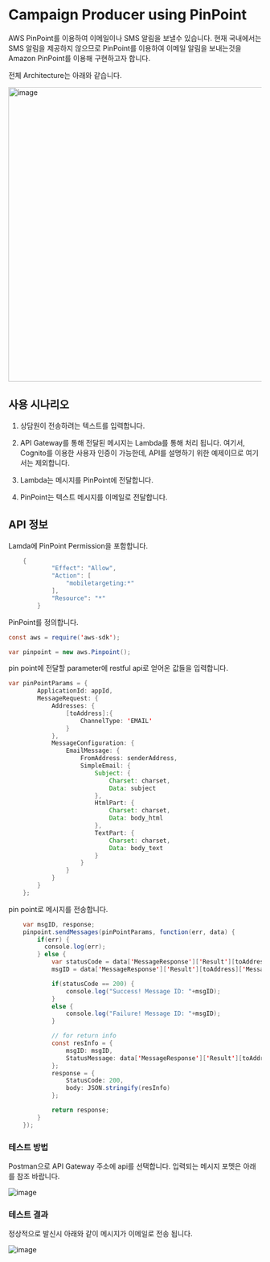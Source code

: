 # Campaign Producer using PinPoint

AWS PinPoint를 이용하여 이메일이나 SMS 알림을 보낼수 있습니다. 현재 국내에서는 SMS 알림을 제공하지 않으므로 PinPoint를 이용하여 이메일 알림을 보내는것을 Amazon PinPoint를 이용해 구현하고자 합니다. 

전체 Architecture는 아래와 같습니다. 

<img width="586" alt="image" src="https://user-images.githubusercontent.com/52392004/159288376-d42cc6c2-5dc4-4662-b205-f08b5ace8782.png">

## 사용 시나리오

1. 상담원이 전송하려는 텍스트를 입력합니다. 

2. API Gateway를 통해 전달된 메시지는 Lambda를 통해 처리 됩니다. 여기서, Cognito를 이용한 사용자 인증이 가능한데, API를 설명하기 위한 예제이므로 여기서는 제외합니다. 

3. Lambda는 메시지를 PinPoint에 전달합니다. 

4. PinPoint는 텍스트 메시지를 이메일로 전달합니다. 


## API 정보

Lamda에 PinPoint Permission을 포함합니다. 

```java
	{
            "Effect": "Allow",
            "Action": [
                "mobiletargeting:*"
            ],
            "Resource": "*"
        }
```


PinPoint를 정의합니다.

```java
const aws = require('aws-sdk');

var pinpoint = new aws.Pinpoint();
```

pin point에 전달할 parameter에 restful api로 얻어온 값들을 입력합니다. 

```java
var pinPointParams = {
        ApplicationId: appId,
        MessageRequest: {
            Addresses: {
                [toAddress]:{
                    ChannelType: 'EMAIL'
                }
            },
            MessageConfiguration: {
                EmailMessage: {
                    FromAddress: senderAddress,
                    SimpleEmail: {
                        Subject: {
                            Charset: charset,
                            Data: subject
                        },
                        HtmlPart: {
                            Charset: charset,
                            Data: body_html
                        },
                        TextPart: {
                            Charset: charset,
                            Data: body_text
                        }
                    }
                }
            }
        }
    };
```

pin point로 메시지를 전송합니다. 

```java
    var msgID, response;
    pinpoint.sendMessages(pinPointParams, function(err, data) {
        if(err) {
          console.log(err);
        } else {
            var statusCode = data['MessageResponse']['Result'][toAddress]['StatusCode'];
            msgID = data['MessageResponse']['Result'][toAddress]['MessageId'];

            if(statusCode == 200) {
                console.log("Success! Message ID: "+msgID);
            }
            else {
                console.log("Failure! Message ID: "+msgID);
            }

            // for return info
            const resInfo = {
                msgID: msgID,
                StatusMessage: data['MessageResponse']['Result'][toAddress]['StatusMessage'],
            }; 
            response = {
                StatusCode: 200,
                body: JSON.stringify(resInfo)
            };

            return response;
        }
    });
```


### 테스트 방법

Postman으로 API Gateway 주소에 api를 선택합니다. 입력되는 메시지 포멧은 아래를 참조 바랍니다. 

![image](https://user-images.githubusercontent.com/52392004/159300961-08a8ca6b-d515-491c-9b71-95baa8a094fd.png)

### 테스트 결과

정상적으로 발신시 아래와 같이 메시지가 이메일로 전송 됩니다. 

![image](https://user-images.githubusercontent.com/52392004/159301382-4d8c0896-90c3-4321-b66b-a40cfb5f5fb2.png)
